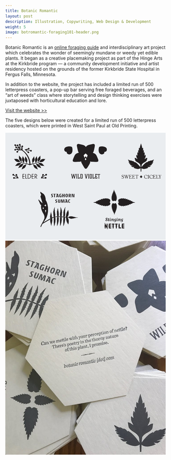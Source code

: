 ```yaml
---
title: Botanic Romantic
layout: post
description: Illustration, Copywriting, Web Design & Development
weight: 5
image: botromantic-foraging101-header.png
---
```


Botanic Romantic is an [online foraging guide](http://www.botanicromantic.com) and interdisciplinary art project which celebrates the wonder of seemingly mundane or weedy yet edible plants. It began as a creative placemaking project as part of the Hinge Arts at the Kirkbride program — a community development initiative and artist residency hosted on the grounds of the former Kirkbride State Hospital in Fergus Falls, Minnesota.

In addition to the website, the project has included a limited run of 500 letterpress coasters, a pop-up bar serving free foraged beverages, and an “art of weeds” class where storytelling and design thinking exercises were juxtaposed with horticultural education and lore.

[Visit the website >>](http://www.botanicromantic.com)

The five designs below were created for a limited run of 500 letterpress coasters, which were printed in West Saint Paul at Old Printing. 

![Photo of Coasters](/assets/img/letterpress.png)
![Photo of Coasters](/assets/img/Coasters.jpg)
